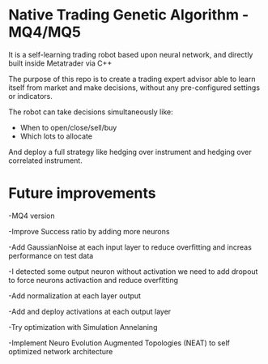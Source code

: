 # Native Trading  Genetic Algorithm - MQ4/MQ5
It is a self-learning trading robot based upon neural network, and directly built inside Metatrader via C++

The purpose of this repo is to create a trading expert advisor able to learn itself from market and make decisions, without any pre-configured settings or indicators.

The robot can take decisions simultaneously like:
- When to open/close/sell/buy
- Which lots to allocate

And deploy a full strategy like hedging over instrument and hedging over correlated instrument.


# Future improvements

-MQ4 version

-Improve Success ratio by adding more neurons

-Add GaussianNoise at each input layer to reduce overfitting and increas performance on test data

-I detected some output neuron without activation we need to add dropout to force neurons activaction and reduce overfitting

-Add normalization at each layer output

-Add and deploy activations at each output layer

-Try optimization with Simulation Annelaning

-Implement Neuro Evolution Augmented Topologies (NEAT) to self optimized network architecture











